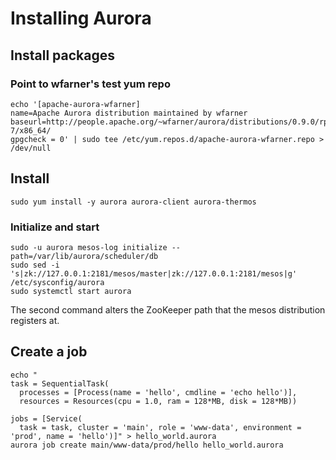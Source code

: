 # Installing Aurora

## Install packages
### Point to wfarner's test yum repo

    echo '[apache-aurora-wfarner]
    name=Apache Aurora distribution maintained by wfarner
    baseurl=http://people.apache.org/~wfarner/aurora/distributions/0.9.0/rpm/centos-7/x86_64/
    gpgcheck = 0' | sudo tee /etc/yum.repos.d/apache-aurora-wfarner.repo > /dev/null

## Install

    sudo yum install -y aurora aurora-client aurora-thermos

### Initialize and start

    sudo -u aurora mesos-log initialize --path=/var/lib/aurora/scheduler/db
    sudo sed -i 's|zk://127.0.0.1:2181/mesos/master|zk://127.0.0.1:2181/mesos|g' /etc/sysconfig/aurora
    sudo systemctl start aurora

The second command alters the ZooKeeper path that the mesos distribution registers at.

## Create a job

    echo "
    task = SequentialTask(
      processes = [Process(name = 'hello', cmdline = 'echo hello')],
      resources = Resources(cpu = 1.0, ram = 128*MB, disk = 128*MB))

    jobs = [Service(
      task = task, cluster = 'main', role = 'www-data', environment = 'prod', name = 'hello')]" > hello_world.aurora
    aurora job create main/www-data/prod/hello hello_world.aurora
